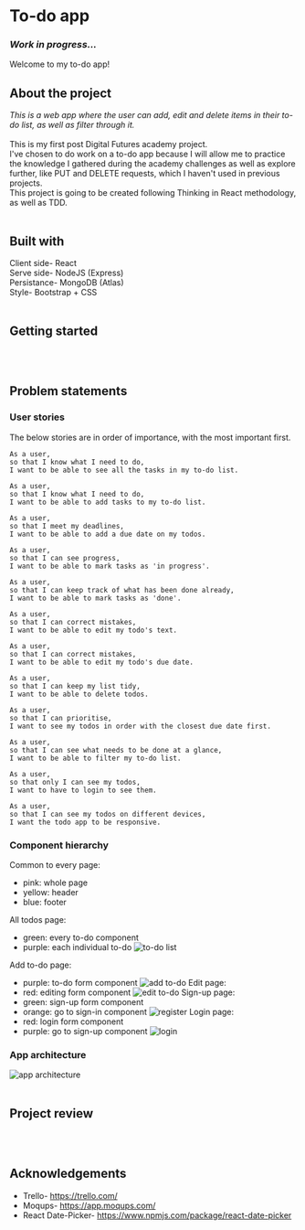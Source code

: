 # To-do app
### _*Work in progress...*_

Welcome to my to-do app!
## About the project

_This is a web app where the user can add, edit and delete items in their to-do list, as well as filter through it._\
\
This is my first post Digital Futures academy project.\
I've chosen to do work on a to-do app because I will allow me to practice the knowledge I gathered during the academy challenges as well as explore further, like PUT and DELETE requests, which I haven't used in previous projects.\
This project is going to be created following Thinking in React methodology, as well as TDD.
</br></br>

## Built with
Client side- React\
Serve side- NodeJS (Express)\
Persistance- MongoDB (Atlas)\
Style- Bootstrap + CSS
</br></br>

## Getting started

</br></br>

## Problem statements
### User stories
The below stories are in order of importance, with the most important first.
```
As a user,
so that I know what I need to do,
I want to be able to see all the tasks in my to-do list.
```
```
As a user,
so that I know what I need to do, 
I want to be able to add tasks to my to-do list.
```
```
As a user,
so that I meet my deadlines,
I want to be able to add a due date on my todos.
```
```
As a user,
so that I can see progress,
I want to be able to mark tasks as 'in progress'.
```
```
As a user,
so that I can keep track of what has been done already,
I want to be able to mark tasks as 'done'.
```
```
As a user,
so that I can correct mistakes,
I want to be able to edit my todo's text.
```
```
As a user,
so that I can correct mistakes,
I want to be able to edit my todo's due date.
```
```
As a user, 
so that I can keep my list tidy,
I want to be able to delete todos.
```
```
As a user,
so that I can prioritise,
I want to see my todos in order with the closest due date first.
```
```
As a user,
so that I can see what needs to be done at a glance,
I want to be able to filter my to-do list.
```
```
As a user, 
so that only I can see my todos,
I want to have to login to see them.
```
```
As a user, 
so that I can see my todos on different devices,
I want the todo app to be responsive.
```
### Component hierarchy 
Common to every page:
- pink: whole page
- yellow: header
- blue: footer

All todos page:
- green: every to-do component
- purple: each individual to-do
![to-do list](/images/todoList.PNG)

Add to-do page:
- purple: to-do form component
![add to-do](/images/addTodo.PNG)
Edit page:
- red: editing form component
![edit to-do](/images/edit.PNG)
Sign-up page:
- green: sign-up form component
- orange: go to sign-in component
![register](/images/signUp.PNG)
Login page:
- red: login form component
- purple: go to sign-up component
![login](/images/login.PNG)

### App architecture
![app architecture](/images/appArchitecture.PNG)
</br></br>

## Project review

</br></br>

## Acknowledgements 
- Trello- https://trello.com/
- Moqups- https://app.moqups.com/
- React Date-Picker- https://www.npmjs.com/package/react-date-picker